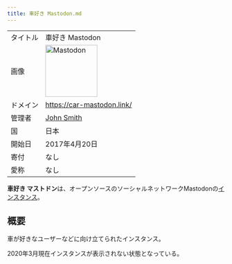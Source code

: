 ```yaml
---
title: 車好き Mastodon.md
---
```

<div>

|          |                                                                                                                                                                                                                                                                                                        |
|----------|--------------------------------------------------------------------------------------------------------------------------------------------------------------------------------------------------------------------------------------------------------------------------------------------------------|
| タイトル | 車好き Mastodon                                                                                                                                                                                                                                                                                        |
| 画像     | [<img src="/images/thumb/0/00/Mastodon_logo.png/120px-Mastodon_logo.png" srcset="/images/thumb/0/00/Mastodon_logo.png/180px-Mastodon_logo.png 1.5x, /images/0/00/Mastodon_logo.png 2x" width="120" height="120" alt="Mastodon" />](/%E3%83%95%E3%82%A1%E3%82%A4%E3%83%AB:Mastodon_logo.png "Mastodon") |
| ドメイン | <a href="https://car-mastodon.link/" rel="nofollow">https://car-mastodon.link/</a>                                                                                                                                                                                                                     |
| 管理者   | <a href="https://car-mastodon.link/@John_Smith" rel="nofollow">John Smith</a>                                                                                                                                                                                                                          |
| 国       | 日本                                                                                                                                                                                                                                                                                                   |
| 開始日   | 2017年4月20日                                                                                                                                                                                                                                                                                          |
| 寄付     | なし                                                                                                                                                                                                                                                                                                   |
| 愛称     | なし                                                                                                                                                                                                                                                                                                   |

**車好き マストドン**は、オープンソースのソーシャルネットワークMastodonの[インスタンス](/%E3%82%A4%E3%83%B3%E3%82%B9%E3%82%BF%E3%83%B3%E3%82%B9 "インスタンス")。

## 概要

車が好きなユーザーなどに向け立てられたインスタンス。

2020年3月現在インスタンスが表示されない状態となっている。

</div>
